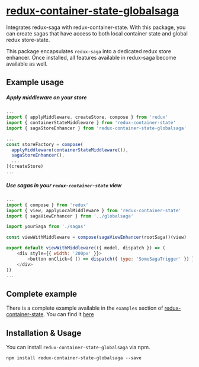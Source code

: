 # [redux-container-state-globalsaga](https://github.com/HansDP/redux-container-state-globalsaga)

Integrates redux-saga with redux-container-state. With this package, you can create sagas that have access to both local container state and global redux store-state.

This package encapsulates `redux-saga` into a dedicated redux store enhancer. Once installed, all features available in redux-saga become available as well.

## Example usage

##### Apply middleware on your store

```javascript
...
import { applyMiddleware, createStore, compose } from 'redux'
import { containerStateMiddleware } from 'redux-container-state'
import { sagaStoreEnhancer } from 'redux-container-state-globalsaga'

...
const storeFactory = compose(
  applyMiddleware(containerStateMiddleware()),
  sagaStoreEnhancer(),
  ...
)(createStore)
...
```

##### Use sagas in your `redux-container-state` view

```javascript
...
import { compose } from 'redux'
import { view, applyLocalMiddleware } from 'redux-container-state'
import { sagaViewEnhancer } from '../globalsaga'

import yourSaga from './sagas'

const viewWithMiddleware = compose(sagaViewEnhancer(rootSaga))(view)

export default viewWithMiddleware(({ model, dispatch }) => (
    <div style={{ width: '200px' }}>
        <button onClick={ () => dispatch({ type: 'SomeSagaTrigger' }) }>Trigger</button>
    </div>
))
...
```

## Complete example

There is a complete example available in the `examples` section of [redux-container-state](https://github.com/HansDP/redux-container-state). You can find it [here](https://github.com/HansDP/redux-container-state/tree/master/examples/globalsaga-pair-of-random-gif-viewers)

## Installation & Usage

You can install `redux-container-state-globalsaga` via npm.

```
npm install redux-container-state-globalsaga --save
```

